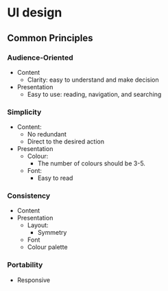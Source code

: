 # UI design
## Common Principles
### Audience-Oriented
- Content
  - Clarity: easy to understand and make decision
- Presentation
  - Easy to use: reading, navigation, and searching
### Simplicity
- Content:
  - No redundant
  - Direct to the desired action
- Presentation
  - Colour:
    - The number of colours should be 3-5.
  - Font:
    - Easy to read
### Consistency
- Content
- Presentation
  - Layout:
    - Symmetry
  - Font
  - Colour palette
### Portability
- Responsive